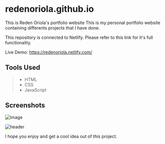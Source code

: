 # redenoriola.github.io
This is Reden Oriola's portfolio website
This is my personal portfolio website containing differents projects that I have done.

This repository is connected to Netlify. Please refer to this link for it's full functionality.

Live Demo: https://redenoriola.netlify.com/

## Tools Used

> * HTML
> * CSS
> * JavaScript

## Screenshots

![image](https://www.dl.dropboxusercontent.com/s/xlvbum1sw51bwww/1.png)

![header](https://www.dl.dropboxusercontent.com/s/rcf5a73ss3jrnuz/2.png)

I hope you enjoy and get a cool idea out of this project.
